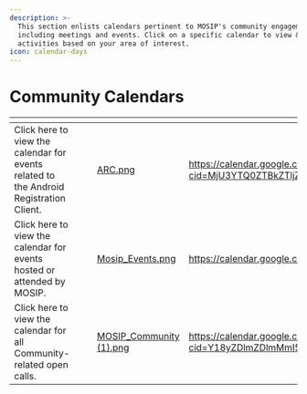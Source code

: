 ```yaml
---
description: >-
  This section enlists calendars pertinent to MOSIP's community engagements,
  including meetings and events. Click on a specific calendar to view & track
  activities based on your area of interest.
icon: calendar-days
---
```


# Community Calendars

<table data-card-size="large" data-view="cards"><thead><tr><th></th><th></th><th></th><th data-hidden data-card-cover data-type="files"></th><th data-hidden data-card-target data-type="content-ref"></th></tr></thead><tbody><tr><td>Click here to view the calendar for events related to the Android Registration Client.</td><td></td><td></td><td><a href="../.gitbook/assets/ARC.png">ARC.png</a></td><td><a href="https://calendar.google.com/calendar/u/0?cid=MjU3YTQ0ZTBkZTljZTk1YTNhM2VjNGJkMzc1NjQzM[%E2%80%A6]zA0NzQ5NzQ5ODRlYTI0MjFmMUBncm91cC5jYWxlbmRhci5nb29nbGUuY29t">https://calendar.google.com/calendar/u/0?cid=MjU3YTQ0ZTBkZTljZTk1YTNhM2VjNGJkMzc1NjQzM[…]zA0NzQ5NzQ5ODRlYTI0MjFmMUBncm91cC5jYWxlbmRhci5nb29nbGUuY29t</a></td></tr><tr><td>Click here to view the calendar for events hosted or attended by MOSIP.</td><td></td><td></td><td><a href="../.gitbook/assets/Mosip_Events.png">Mosip_Events.png</a></td><td><a href="https://calendar.google.com/calendar/render?cid=c_71947cb4f648959b36213fb377926612583affff81bc11eac77c79489d6e194c@group.calendar.google.com">https://calendar.google.com/calendar/render?cid=c_71947cb4f648959b36213fb377926612583affff81bc11eac77c79489d6e194c@group.calendar.google.com</a></td></tr><tr><td>Click here to view the calendar for all Community-related open calls.</td><td></td><td></td><td><a href="../.gitbook/assets/MOSIP_Community (1).png">MOSIP_Community (1).png</a></td><td><a href="https://calendar.google.com/calendar/u/0?cid=Y18yZDlmZDlmMmI5MjU1NmM1YTYwZDg4MmQ2YmVlMWNhMmRkNWY4MTdkNGZjMzNlNjZmZWM3YjAxOWZjMjFhNTFkQGdyb3VwLmNhbGVuZGFyLmdvb2dsZS5jb20">https://calendar.google.com/calendar/u/0?cid=Y18yZDlmZDlmMmI5MjU1NmM1YTYwZDg4MmQ2YmVlMWNhMmRkNWY4MTdkNGZjMzNlNjZmZWM3YjAxOWZjMjFhNTFkQGdyb3VwLmNhbGVuZGFyLmdvb2dsZS5jb20</a></td></tr></tbody></table>

